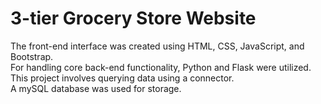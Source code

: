 # 3-tier Grocery Store Website
The front-end interface was created using HTML, CSS, JavaScript, and Bootstrap. <br>
For handling core back-end functionality, Python and Flask were utilized. <br>
This project involves querying data using a connector. <br>
A mySQL database was used for storage.
